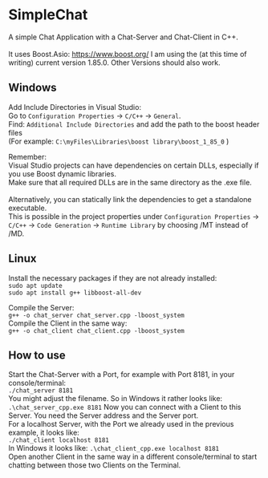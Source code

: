 # SimpleChat
A simple Chat Application with a Chat-Server and Chat-Client in C++. <br>  
It uses Boost.Asio: https://www.boost.org/
I am using the (at this time of writing) current version 1.85.0. Other Versions should also work.<br>  

## Windows 
Add Include Directories in Visual Studio: <br> 
Go to `Configuration Properties` -> `C/C++` -> `General`. <br>
Find: `Additional Include Directories` and add the path to the boost header files <br> 
(For example: `C:\myFiles\Libraries\boost library\boost_1_85_0` )<br>

Remember:<br>
Visual Studio projects can have dependencies on certain DLLs, especially if you use Boost dynamic libraries.<br>
Make sure that all required DLLs are in the same directory as the .exe file.<br>
<br>
Alternatively, you can statically link the dependencies to get a standalone executable. <br>
This is possible in the project properties under `Configuration Properties` -> `C/C++` -> `Code Generation` -> `Runtime Library` by choosing /MT instead of /MD.

## Linux
Install the necessary packages if they are not already installed: <br>
`sudo apt update` <br>
`sudo apt install g++ libboost-all-dev` <br>

Compile the Server: <br>
`g++ -o chat_server chat_server.cpp -lboost_system` <br>
Compile the Client in the same way: <br>
`g++ -o chat_client chat_client.cpp -lboost_system` <br> 

## How to use 
Start the Chat-Server with a Port, for example with Port 8181, in your console/terminal: <br>
`./chat_server 8181` <br>
You might adjust the filename. So in Windows it rather looks like:<br>
`.\chat_server_cpp.exe 8181`
Now you can connect with a Client to this Server. You need the Server address and the Server port. <br>
For a localhost Server, with the Port we already used in the previous example, it looks like: <br>
`./chat_client localhost 8181` <br>
In Windows it looks like: `.\chat_client_cpp.exe localhost 8181`<br>
Open another Client in the same way in a different console/terminal to start chatting between those two Clients on the Terminal. <br>
 <br> 